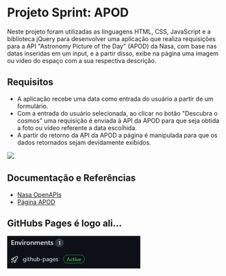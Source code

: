 <h1>Projeto Sprint: APOD</h1>

  <p>Neste projeto foram utilizadas as linguagens HTML, CSS, JavaScript e a biblioteca jQuery para desenvolver uma aplicação que realiza requisições para a API "Astronomy Picture of the Day" (APOD) da Nasa, com base nas datas inseridas em um input, e a partir disso, exibe na página uma imagem ou vídeo do espaço com a sua respectiva descrição.</p>

<h2>Requisitos</h2>

  <ul>
    <li>A aplicação recebe uma data como entrada do usuário a partir de um formulário.</li> 
    <li>Com a entrada do usuário selecionada, ao clicar no botão "Descubra o cosmos" uma requisição é enviada à API da APOD para que seja obtida a foto ou vídeo referente a data escolhida.</li>
    <li>A partir do retorno da API da APOD a página é manipulada para que os dados retornados sejam devidamente exibidos.</li>
  </ul>
  
<img src="./media/apodNasa.gif">

<h2>Documentação e Referências</h2>

<ul>
  <li><a href="https://api.nasa.gov/">Nasa OpenAPIs</a></li>
  <li><a href="https://apod.nasa.gov/apod/astropix.html">Página APOD</a></li>
</ul>

<h2>GitHubs Pages é logo ali...</h2>
<img src="./media/apodNasaPagess.gif">




